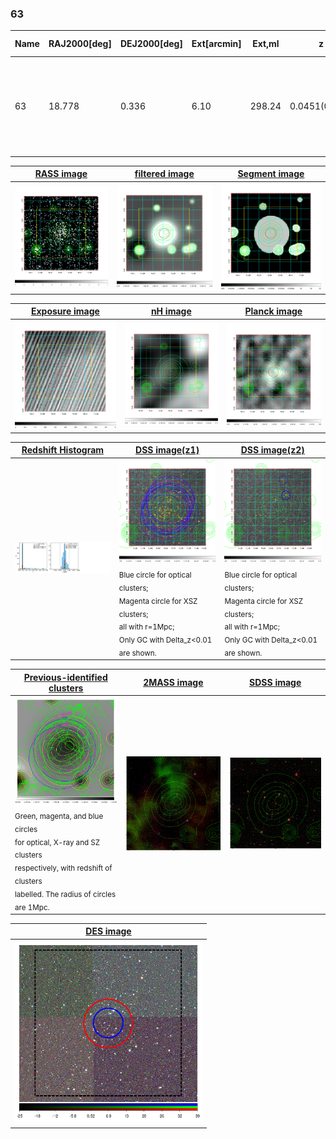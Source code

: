 <div STYLE="page-break-after: always;"></div>

### 63

|Name|RAJ2000[deg]|DEJ2000[deg] |Ext[arcmin]| Ext,ml | z | z_src| C|GC(XSZ,Delta_z<0.01)| GC(OPT,Delta_z<0.01)|GC| R_sig[arcmin] | R500[arcmin] | R500[Mpc]| CRsig[c/s] | CR500[c/s] |L500[1E44 erg/s]|F500[1E-12 erg/s/cm^2]| M500[1E14 Msun]|Tx[keV]|Cnt_sig|Beta|Rc[arcmin]|Comment|Alias|
|---|---|---|---|---|---|------|---|--------|---------|----------|---|---|---|---|---|---|---|---|---|---|---|---|---|---|
|63| 18.778| 0.336| 6.10| 298.24| 0.0451(0.005)| z1, z_xsz| B| L03, MCXC, PSZ2, Tar, XB| A, N, W| A, C, F20, L03, MCXC, N, PSZ2, SPI, Tar, W, XB| 44.560| 15.758| 0.838| 0.741(0.085)| 0.670(0.077)| 0.589(0.048)| 12.341(1.014)| 1.75(0.07)| 3.07(0.08)| 382.7| 0.641(-0.028+0.032)| 6.918(-0.597+0.657)| -| k544|

|[RASS image](../image/63/63_img.pdf)|[filtered image](../image/63/63_fil.pdf)|[Segment image](../image/63/63_seg.pdf)|
|-------------------|--------------------|-------------------|
| <img src="../image/63/63_img.png" width="300">  | <img src="../image/63/63_fil.png" width="300">   | <img src="../image/63/63_seg.png" width="300">  |

|[Exposure image](../image/63/63_mex.pdf)| [nH image](../image/63/63_nh.pdf)| [Planck image](../image/63/63_p.pdf)|
|-------------------|--------------------|-------------------|
|<img src="../image/63/63_mex.png" width="300">   | <img src="../image/63/63_nh.png" width="300">    | <img src="../image/63/63_p.png" width="300"> |

|[Redshift Histogram](../image/63/63_zg.pdf) | [DSS image(z1)](../image/63/63_dss_z1.pdf)      |  [DSS image(z2)](../image/63/63_dss_z2.pdf)    |
|-------------------|--------------------|-------------------|
|<img src="../image/63/63_zg.png" width="300"> |<img src="../image/63/63_dss_z1.png" width="300"> <sub><br>Blue circle for optical clusters; <br>Magenta circle for XSZ clusters; <br>all with r=1Mpc; <br>Only GC with Delta_z<0.01 are shown. </sub>| <img src="../image/63/63_dss_z2.png" width="300"><sub><br>Blue circle for optical clusters; <br>Magenta circle for XSZ clusters; <br>all with r=1Mpc; <br>Only GC with Delta_z<0.01 are shown. </sub> |

|[Previous-identified clusters](../image/63/63_gc.pdf) | [2MASS image](../image/63/63_2mass.pdf)      |[SDSS image](../image/63/63_sdss.pdf)   |
|-------------------|-------------------|-------------------|
|<img src=../image/63/63_gc.png width="300"> <br><sub>Green, magenta, and blue circles <br>for optical, X-ray and SZ clusters <br>respectively, with redshift of clusters <br>labelled. The radius of circles <br>are 1Mpc.</sub>|<img src="../image/63/63_2mass.png" width="300">  | <img src="../image/63/63_sdss.png" width="300">  |

|[DES image](../image/63/63_des.pdf)   |
|-------------------|
| <img src="../image/63/63_des.png" width="300">  |
